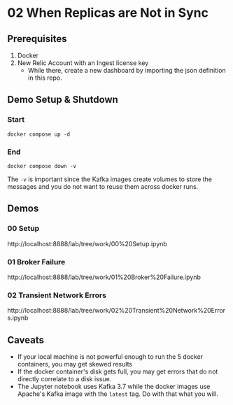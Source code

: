 # 02 When Replicas are Not in Sync

## Prerequisites
1. Docker
2. New Relic Account with an Ingest license key
    - While there, create a new dashboard by importing the json definition in this repo.

## Demo Setup & Shutdown
### Start
```docker compose up -d```
### End
```docker compose down -v```


The ```-v``` is important since the Kafka images create volumes to store the messages and you do not want to reuse them across docker runs.

## Demos
### 00 Setup
http://localhost:8888/lab/tree/work/00%20Setup.ipynb
### 01 Broker Failure
http://localhost:8888/lab/tree/work/01%20Broker%20Failure.ipynb
### 02 Transient Network Errors
http://localhost:8888/lab/tree/work/02%20Transient%20Network%20Errors.ipynb


## Caveats
- If your local machine is not powerful enough to run the 5 docker containers, you may get skewed results
- If the docker container's disk gets full, you may get errors that do not directly correlate to a disk issue.
- The Jupyter notebook uses Kafka 3.7 while the docker images use Apache's Kafka image with the ```latest``` tag. Do with that what you will.